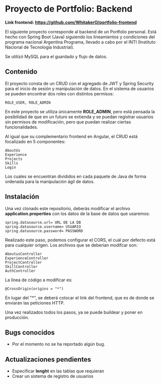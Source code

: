 # Proyecto de Portfolio: Backend

**Link frontend: https://github.com/WhitakerO/portfolio-frontend**

El siguiente proyecto corresponde al backend de un Portfolio personal. Está hecho con Spring Boot (Java) siguiendo los
lineamientos y condiciones del programa nacional Argentina Programa, llevado a cabo por el INTI (Instituto Nacional de Tecnología Industrial).

Se utilizó MySQL para el guardado y flujo de datos.

## Contenido

El proyecto consta de un CRUD con el agregado de JWT y Spring Security para el inicio de sesión y manipulación de datos. En el sistema de usuarios se pueden encontrar
dos roles con distintos permisos:

```
ROLE_USER, ROLE_ADMIN
```
En este proyecto se utiliza únicamente **ROLE_ADMIN**, pero está pensada la posibilidad de que en un futuro se extienda y se puedan registrar usuarios sin permisos de modificación,
pero que puedan realizar ciertas funcionalidades.

Al igual que su complementario frontend en Angular, el CRUD está focalizado en 5 componentes:

```
AboutUs  
Experience  
Projects  
Skills  
Login  
```
Los cuales se encuentran divididos en cada paquete de Java de forma ordenada para la manipulación ágil de datos.

## Instalación

Una vez clonado este repositorio, deberás modificar el archivo **application.properties** con los datos de la base de datos que usaremos:
```
spring.datasource.url= URL DE LA DB
spring.datasource.username= USUARIO
spring.datasource.password= PASSWORD
```
Realizado este paso, podemos configurar el CORS, el cuál por defecto está para cualquier origen. Los archivos que se deberían modifcar son:
```
AboutusController  
ExperienceController  
ProjectController  
SkillController  
AuthController
```
La línea de código a modificar es:
```
@CrossOrigin(origins = "*")
```
En lugar del "*", se deberá colocar el link del frontend, que es de donde se enviarán las peticiones HTTP.

Una vez realizados todos los pasos, ya se puede buildear y poner en producción.

## Bugs conocidos

- Por el momento no se ha reportado algún bug.

## Actualizaciones pendientes

- Especificar **lenght** en las tablas que requieran 
- Crear un sistema de registro de usuarios
